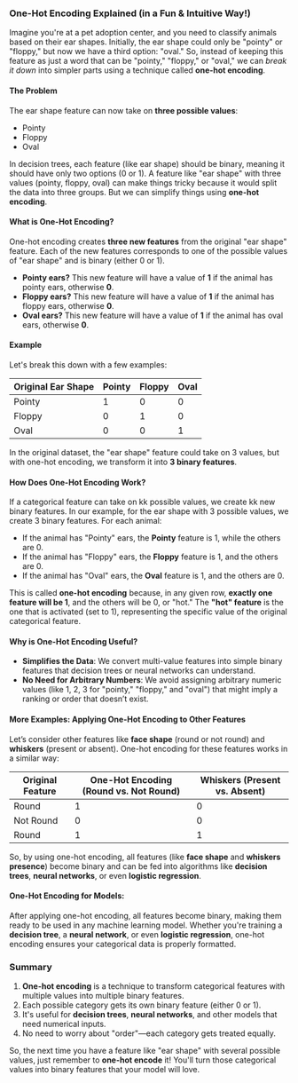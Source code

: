 ### One-Hot Encoding Explained (in a Fun & Intuitive Way!)

Imagine you're at a pet adoption center, and you need to classify animals based on their ear shapes. Initially, the ear shape could only be "pointy" or "floppy," but now we have a third option: "oval." So, instead of keeping this feature as just a word that can be "pointy," "floppy," or "oval," we can _break it down_ into simpler parts using a technique called **one-hot encoding**.

#### The Problem

The ear shape feature can now take on **three possible values**:

- Pointy
- Floppy
- Oval

In decision trees, each feature (like ear shape) should be binary, meaning it should have only two options (0 or 1). A feature like "ear shape" with three values (pointy, floppy, oval) can make things tricky because it would split the data into three groups. But we can simplify things using **one-hot encoding**.

#### What is One-Hot Encoding?

One-hot encoding creates **three new features** from the original "ear shape" feature. Each of the new features corresponds to one of the possible values of "ear shape" and is binary (either 0 or 1).

- **Pointy ears?** This new feature will have a value of **1** if the animal has pointy ears, otherwise **0**.
- **Floppy ears?** This new feature will have a value of **1** if the animal has floppy ears, otherwise **0**.
- **Oval ears?** This new feature will have a value of **1** if the animal has oval ears, otherwise **0**.

#### Example

Let's break this down with a few examples:

|Original Ear Shape|Pointy|Floppy|Oval|
|---|---|---|---|
|Pointy|1|0|0|
|Floppy|0|1|0|
|Oval|0|0|1|

In the original dataset, the "ear shape" feature could take on 3 values, but with one-hot encoding, we transform it into **3 binary features**.

#### How Does One-Hot Encoding Work?

If a categorical feature can take on kk possible values, we create kk new binary features. In our example, for the ear shape with 3 possible values, we create 3 binary features. For each animal:

- If the animal has "Pointy" ears, the **Pointy** feature is 1, while the others are 0.
- If the animal has "Floppy" ears, the **Floppy** feature is 1, and the others are 0.
- If the animal has "Oval" ears, the **Oval** feature is 1, and the others are 0.

This is called **one-hot encoding** because, in any given row, **exactly one feature will be 1**, and the others will be 0, or "hot." The **"hot" feature** is the one that is activated (set to 1), representing the specific value of the original categorical feature.

#### Why is One-Hot Encoding Useful?

- **Simplifies the Data**: We convert multi-value features into simple binary features that decision trees or neural networks can understand.
- **No Need for Arbitrary Numbers**: We avoid assigning arbitrary numeric values (like 1, 2, 3 for "pointy," "floppy," and "oval") that might imply a ranking or order that doesn’t exist.

#### More Examples: Applying One-Hot Encoding to Other Features

Let’s consider other features like **face shape** (round or not round) and **whiskers** (present or absent). One-hot encoding for these features works in a similar way:

|Original Feature|One-Hot Encoding (Round vs. Not Round)|Whiskers (Present vs. Absent)|
|---|---|---|
|Round|1|0|
|Not Round|0|0|
|Round|1|1|

So, by using one-hot encoding, all features (like **face shape** and **whiskers presence**) become binary and can be fed into algorithms like **decision trees**, **neural networks**, or even **logistic regression**.

#### One-Hot Encoding for Models:

After applying one-hot encoding, all features become binary, making them ready to be used in any machine learning model. Whether you're training a **decision tree**, a **neural network**, or even **logistic regression**, one-hot encoding ensures your categorical data is properly formatted.

### Summary

1. **One-hot encoding** is a technique to transform categorical features with multiple values into multiple binary features.
2. Each possible category gets its own binary feature (either 0 or 1).
3. It's useful for **decision trees**, **neural networks**, and other models that need numerical inputs.
4. No need to worry about "order"—each category gets treated equally.

So, the next time you have a feature like "ear shape" with several possible values, just remember to **one-hot encode** it! You'll turn those categorical values into binary features that your model will love.